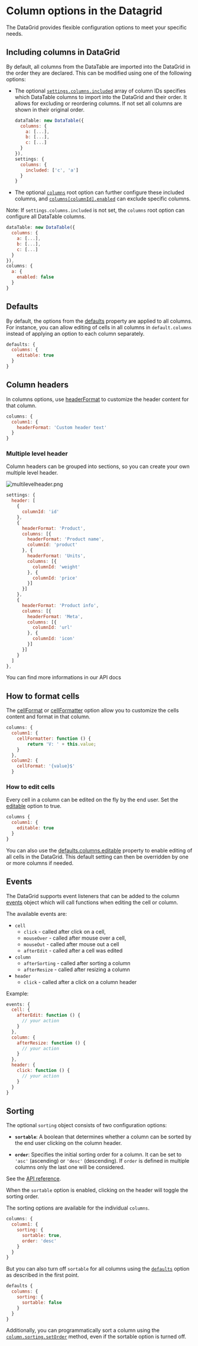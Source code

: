 Column options in the Datagrid
===
The DataGrid provides flexible configuration options to meet your specific needs.

## Including columns in DataGrid
By default, all columns from the DataTable are imported into the DataGrid in the order they are declared.
This can be modified using one of the following options:

- The optional [`settings.columns.included`](https://api.highcharts.com/dashboards/#interfaces/DataGrid_Options.ColumnsSettings#included) array of column IDs specifies which DataTable columns to import into the DataGrid and their order. It allows for excluding or reordering columns. If  not set all columns are shown in their original order.

  ```js
  dataTable: new DataTable({
    columns: {
      a: [...],
      b: [...],
      c: [...]
    }
  }),
  settings: {
    columns: {
      included: ['c', 'a']
    }
  }
  ```

- The optional [`columns`](https://api.highcharts.com/dashboards/#interfaces/DataGrid_Options.IndividualColumnOptions) root option can further configure these included columns, and [`columns[columnId].enabled`](https://api.highcharts.com/dashboards/#interfaces/DataGrid_Options.IndividualColumnOptions#enabled) can exclude specific columns.

Note: If `settings.columns.included` is not set, the `columns` root option can configure all DataTable columns.

  ```js
  dataTable: new DataTable({
    columns: {
      a: [...],
      b: [...],
      c: [...]
    }
  }),
  columns: {
    a: {
      enabled: false
    }
  }
  ```

## Defaults
By default, the options from the [defaults](https://api.highcharts.com/dashboards/#interfaces/DataGrid_DataGridDefaults) property are applied to all columns.
For instance, you can allow editing of cells in all columns in `default.columns` instead of applying an option to each column separately.

```js
defaults: {
  columns: {
    editable: true
  }
}
```

## Column headers
In columns options, use [headerFormat](https://api.highcharts.com/dashboards/#interfaces/DataGrid_DataGridOptions.ColumnOptions#headerFormat) to customize the header content for that column.

```js
columns: {
  column1: {
    headerFormat: 'Custom header text'
  }
}
```
### Multiple level header
Column headers can be grouped into sections, so you can create your own multiple level header.

![multilevelheader.png](multilevelheader.png)

```js
settings: {
  header: [
    {
      columnId: 'id'
    },
    {
      headerFormat: 'Product',
      columns: [{
        headerFormat: 'Product name',
        columnId: 'product'
      }, {
        headerFormat: 'Units',
        columns: [{
          columnId: 'weight'
        }, {
          columnId: 'price'
        }]
      }]
    },
    {
      headerFormat: 'Product info',
      columns: [{
        headerFormat: 'Meta',
        columns: [{
          columnId: 'url'
        }, {
          columnId: 'icon'
        }]
      }]
    }
  ]
},

```

You can find more informations in our API docs

## How to format cells
The [cellFormat](https://api.highcharts.com/dashboards/#interfaces/DataGrid_DataGridOptions.ColumnOptions#cellFormat) or [cellFormatter](https://api.highcharts.com/dashboards/#interfaces/DataGrid_DataGridOptions.ColumnOptions#cellFormatter) option allow you to customize the cells content and format in that column.


```js
columns: {
  column1: {
    cellFormatter: function () {
        return 'V: ' + this.value;
    }
  },
  column2: {
    cellFormat: '{value}$'
  }
```

### How to edit cells
Every cell in a column can be edited on the fly by the end user. Set the [editable](https://api.highcharts.com/dashboards/typedoc/interfaces/DataGrid_DataGridOptions.IndividualColumnOptions.html#editable) option to true.

```js
columns {
  column1: {
    editable: true
  }
}
```

You can also use the [defaults.columns.editable](https://api.highcharts.com/dashboards/#interfaces/DataGrid_DataGridDefaults) property to enable editing of all cells in the DataGrid. This default setting can then be overridden by one or more columns if needed.

## Events
The DataGrid supports event listeners that can be added to the column [events](https://api.highcharts.com/dashboards/#interfaces/DataGrid_DataGridOptions.IndividualColumnOptions.html#events) object which will call functions when editing the cell or column.

The available events are:

 - `cell`
    - `click` - called after click on a cell,
    - `mouseOver` - called after mouse over a cell,
    - `mouseOut` - called after mouse out a cell
    - `afterEdit` - called after a cell was edited
 - `column`
    - `afterSorting` - called after sorting a column
    - `afterResize` - called after resizing a column
 - `header`
    - `click` - called after a click on a column header

Example:
```js
events: {
  cell: {
    afterEdit: function () {
      // your action
    }
  },
  column: {
    afterResize: function () {
      // your action
    }
  },
  header: {
    click: function () {
      // your action
    }
  }
}
```

## Sorting

The optional `sorting` object consists of two configuration options:
- **`sortable`**: A boolean that determines whether a column can be sorted by the end user clicking on the column header.

- **`order`**: Specifies the initial sorting order for a column. It can be set to `'asc'` (ascending) or `'desc'` (descending). If `order` is defined in multiple columns only the last one will be considered.

See the [API reference](https://api.highcharts.com/dashboards/#interfaces/DataGrid_DataGridOptions.IndividualColumnOptions.html#sorting).

When the `sortable` option is enabled, clicking on the header will toggle the sorting order.

The sorting options are available for the individual `columns`.

```js
columns: {
  column1: {
    sorting: {
      sortable: true,
      order: 'desc'
    }
  }
}
```

But you can also turn off `sortable` for all columns using the [`defaults`](https://api.highcharts.com/dashboards/#interfaces/DataGrid_Options.DataGridDefaults) option as described in the first point.

```js
defaults {
  columns: {
    sorting: {
      sortable: false
    }
  }
}
```

Additionally, you can programmatically sort a column using the [`column.sorting.setOrder`](http://localhost:9005/dashboards/#classes/DataGrid_Actions_ColumnSorting.ColumnSorting#setOrder) method, even if the sortable option is turned off.
